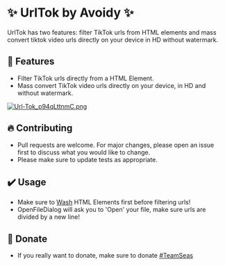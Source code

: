 # ✨ UrlTok by Avoidy ✨

UrlTok has two features: filter TikTok urls from HTML elements and mass convert tiktok video urls directly on your device in HD without watermark.

## 🎉 Features
- Filter TikTok urls directly from a HTML Element.
- Mass convert TikTok video urls directly on your device, in HD and without watermark.

[![Url-Tok_p94qLttnmC.png](https://s10.gifyu.com/images/Url-Tok_p94qLttnmC.png)](https://gifyu.com/image/SSvu7)

## 🔥 Contributing

- Pull requests are welcome. For major changes, please open an issue first to discuss what you would like to change.
- Please make sure to update tests as appropriate.

## ✔️ Usage

- Make sure to [Wash](https://www.htmlwasher.com) HTML Elements first before filtering urls!
- OpenFileDialog will ask you to 'Open' your file, make sure urls are divided by a new line!

## 🌊 Donate 

- If you really want to donate, make sure to donate [#TeamSeas](https://teamseas.org)
